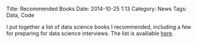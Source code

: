 Title: Recommended Books
Date: 2014-10-25 1:13
Category: News
Tags: Data, Code

I put together a list of data science books I recommended, including a few
for preparing for data science interviews. The list is availiable 
[here]({filename}/pages/recommended-books.md).
